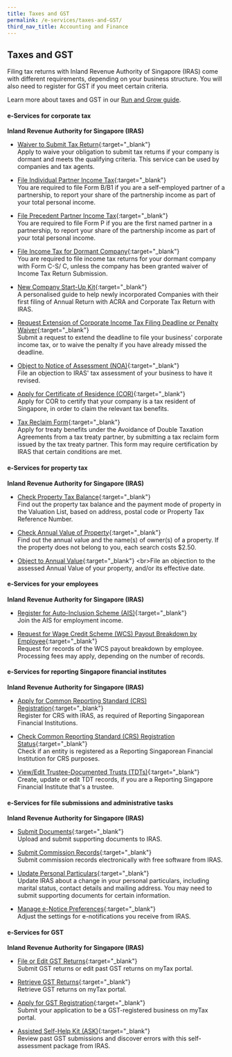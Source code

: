 ```yaml
---
title: Taxes and GST
permalink: /e-services/taxes-and-GST/
third_nav_title: Accounting and Finance
---
```


## Taxes and GST

Filing tax returns with Inland Revenue Authority of Singapore (IRAS) come with different requirements, depending on your business structure. You will also need to register for GST if you meet certain criteria.

Learn more about taxes and GST in our [Run and Grow guide](/run-and-grow/).

#### e-Services for corporate tax

**Inland Revenue Authority for Singapore (IRAS)**

- [Waiver to Submit Tax Return](https://www.iras.gov.sg/irashome/Businesses/Companies/Managing-Taxes-for-Dormant-Companies-or-Companies-Closing-Down/Dormant-Companies/){:target="_blank"}
<br>Apply to waive your obligation to submit tax returns if your company is dormant and meets the qualifying criteria. This service can be used by companies and tax agents.

- [File Individual Partner Income Tax](https://www.iras.gov.sg/irashome/Businesses/Self-Employed/Filing-your-taxes/Filing-Responsibilities-of-Individual-Partners/){:target="_blank"}
<br>You are required to file Form B/B1 if you are a self-employed partner of a partnership, to report your share of the partnership income as part of your total personal income.

- [File Precedent Partner Income Tax](https://www.iras.gov.sg/irashome/Businesses/Self-Employed/Filing-your-taxes/Filing-Responsibilities-of-Precedent-Partners/){:target="_blank"}
<br>You are required to file Form P if you are the first named partner in a partnership, to report your share of the partnership income as part of your total personal income.

- [File Income Tax for Dormant Company](https://www.iras.gov.sg/irashome/Businesses/Companies/Managing-Taxes-for-Dormant-Companies-or-Companies-Closing-Down/Dormant-Companies/){:target="_blank"}
<br>You are required to file income tax returns for your dormant company with Form C-S/ C, unless the company has been granted waiver of Income Tax Return Submission.

- [New Company Start-Up Kit](https://www.iras.gov.sg/irashome/Businesses/Companies/Learning-the-basics-of-Corporate-Income-Tax/New-Company-Start-Up-Kit/){:target="_blank"}
<br>A personalised guide to help newly incorporated Companies with their first filing of Annual Return with ACRA and Corporate Tax Return with IRAS.

- [Request Extension of Corporate Income Tax Filing Deadline or Penalty Waiver](https://mytax.iras.gov.sg/ESVWeb/default.aspx?target=MPORLoginSelection&returnUrl=target%3dMLateFilingPymtHome%26toLoginSelection%3dtrue/){:target="_blank"}
<br>Submit a request to extend the deadline to file your business' corporate income tax, or to waive the penalty if you have already missed the deadline.

- [Object to Notice of Assessment (NOA)](https://www.iras.gov.sg/irashome/Businesses/Companies/Getting-the-Notice-of-Assessment-After-Filing/Objecting-to-NOA/#:~:text=Refusal%20to%20Amend-,Deadline%20for%20Filing%20Objection%20to%20Notice%20of%20Assessment,will%20be%20treated%20as%20final./){:target="_blank"}
<br>File an objection to IRAS' tax assessment of your business to have it revised.

- [Apply for Certificate of Residence (COR)](https://www.iras.gov.sg/irashome/Businesses/Companies/Working-out-Corporate-Income-Taxes/Companies-Receiving-Foreign-Income/Applying-for-COR/-Tax-Reclaim-Form/){:target="_blank"}
<br>Apply for COR to certify that your company is a tax resident of Singapore, in order to claim the relevant tax benefits.

- [Tax Reclaim Form](https://www.iras.gov.sg/irashome/Businesses/Companies/Working-out-Corporate-Income-Taxes/Companies-Receiving-Foreign-Income/Applying-for-COR/-Tax-Reclaim-Form/){:target="_blank"}
<br>Apply for treaty benefits under the Avoidance of Double Taxation Agreements from a tax treaty partner, by submitting a tax reclaim form issued by the tax treaty partner. This form may require certification by IRAS that certain conditions are met.

#### e-Services for property tax

**Inland Revenue Authority for Singapore (IRAS)**

- [Check Property Tax Balance](https://mytax.iras.gov.sg/ESVWeb/default.aspx?target=MPTTaxBalListIntro){:target="_blank"}
<br>Find out the property tax balance and the payment mode of property in the Valuation List, based on address, postal code or Property Tax Reference Number.

- [Check Annual Value of Property](https://mytax.iras.gov.sg/ESVWEB/default.aspx?target=PTEVLListIntro){:target="_blank"}
<br>Find out the annual value and the name(s) of owner(s) of a property. If the property does not belong to you, each search costs $2.50.

- [Object to Annual Value](https://www.iras.gov.sg/irashome/Property/Property-owners/Paying-your-taxes/How-to-Object-to-your-Assessment/#:~:text=To%20file%20an%20objection%2C%20you,to%20support%20your%20desired%20AV.){:target="_blank"}
<br>File an objection to the assessed Annual Value of your property, and/or its effective date.

#### e-Services for your employees

**Inland Revenue Authority for Singapore (IRAS)**

- [Register for Auto-Inclusion Scheme (AIS)](https://www.iras.gov.sg/irashome/Businesses/Employers/Auto-Inclusion-Scheme--AIS-/Join-the-Auto-Inclusion-Scheme--AIS--for-Employment-Income/){:target="_blank"}
<br>Join the AIS for employment income.

- [Request for Wage Credit Scheme (WCS) Payout Breakdown by Employee](https://mytax.iras.gov.sg/ESVWeb/default.aspx?target=EmployerBreakdownRequest){:target="_blank"}
<br>Request for records of the WCS payout breakdown by employee. Processing fees may apply, depending on the number of records.

#### e-Services for reporting Singapore financial institutes

**Inland Revenue Authority for Singapore (IRAS)**

- [Apply for Common Reporting Standard (CRS) Registration](https://mytax.iras.gov.sg/ESVweb/default.aspx?target=MAEOIRgstQn1/){:target="_blank"}
<br>Register for CRS with IRAS, as required of Reporting Singaporean Financial Institutions.

- [Check Common Reporting Standard (CRS) Registration Status](https://mytax.iras.gov.sg/ESVweb/default.aspx?target=MCRSRgststatusquery){:target="_blank"}
<br>Check if an entity is registered as a Reporting Singaporean Financial Institution for CRS purposes.

- [View/Edit Trustee-Documented Trusts (TDTs)](https://www.iras.gov.sg/irashome/e-Services/Other-Taxes/Automatic-Exchange-of-Information--AEOI-/){:target="_blank"}
<br>Create, update or edit TDT records, if you are a Reporting Singapore Financial Institute that's a trustee.

#### e-Services for file submissions and administrative tasks

**Inland Revenue Authority for Singapore (IRAS)**

- [Submit Documents](https://mytax.iras.gov.sg/ESVWeb/default.aspx){:target="_blank"}
<br>Upload and submit supporting documents to IRAS.

- [Submit Commission Records](https://www.iras.gov.sg/irashome/e-Services/Businesses/Commission-Paying-Organisations/e-Submission-of-Commission/Submit-Commission-Records/){:target="_blank"}
<br>Submit commission records electronically with free software from IRAS.

- [Update Personal Particulars](https://mytax.iras.gov.sg/ESVWeb/default.aspx){:target="_blank"}
<br>Update IRAS about a change in your personal particulars, including marital status, contact details and mailing address. You may need to submit supporting documents for certain information.

- [Manage e-Notice Preferences](https://mytax.iras.gov.sg/ESVWeb/default.aspx){:target="_blank"}
<br>Adjust the settings for e-notifications you receive from IRAS.

#### e-Services for GST

**Inland Revenue Authority for Singapore (IRAS)**

- [File or Edit GST Returns](https://mytax.iras.gov.sg/ESVWeb/default.aspx){:target="_blank"}
<br>Submit GST returns or edit past GST returns on myTax portal.

- [Retrieve GST Returns](https://mytax.iras.gov.sg/ESVWeb/default.aspx){:target="_blank"}
<br>Retrieve GST returns on myTax portal.

- [Apply for GST Registration](https://mytax.iras.gov.sg/ESVWeb/default.aspx){:target="_blank"}
<br>Submit your application to be a GST-registered business on myTax portal.

- [Assisted Self-Help Kit (ASK)](https://www.iras.gov.sg/irashome/GST/GST-registered-businesses/Getting-it-right/Voluntary-Compliance-Initiatives/Assisted-Self-help-Kit--ASK-/){:target="_blank"}
<br>Review past GST submissions and discover errors with this self-assessment package from IRAS.

